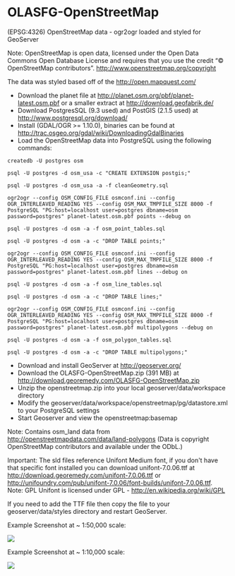 OLASFG-OpenStreetMap
====================

(EPSG:4326) OpenStreetMap data - ogr2ogr loaded and styled for GeoServer

Note: OpenStreetMap is open data, licensed under the Open Data Commons Open Database License and requires that you use the credit “© OpenStreetMap contributors”. http://www.openstreetmap.org/copyright

The data was styled based off of the http://open.mapquest.com/

- Download the planet file at http://planet.osm.org/pbf/planet-latest.osm.pbf or a smaller extract at http://download.geofabrik.de/
- Download PostgresSQL (9.3 used) and PostGIS (2.1.5 used) at http://www.postgresql.org/download/
- Install (GDAL/OGR >= 1.10.0), binaries can be found at http://trac.osgeo.org/gdal/wiki/DownloadingGdalBinaries
- Load the OpenStreetMap data into PostgreSQL using the following commands:

```
createdb -U postgres osm
```
```
psql -U postgres -d osm_usa -c "CREATE EXTENSION postgis;"
```
```
psql -U postgres -d osm_usa -a -f cleanGeometry.sql
```
```
ogr2ogr --config OSM_CONFIG_FILE osmconf.ini --config OGR_INTERLEAVED_READING YES --config OSM_MAX_TMPFILE_SIZE 8000 -f PostgreSQL "PG:host=localhost user=postgres dbname=osm password=postgres" planet-latest.osm.pbf points --debug on
```
```
psql -U postgres -d osm -a -f osm_point_tables.sql
```
```
psql -U postgres -d osm -a -c "DROP TABLE points;"
```
```
ogr2ogr --config OSM_CONFIG_FILE osmconf.ini --config OGR_INTERLEAVED_READING YES --config OSM_MAX_TMPFILE_SIZE 8000 -f PostgreSQL "PG:host=localhost user=postgres dbname=osm password=postgres" planet-latest.osm.pbf lines --debug on
```
```
psql -U postgres -d osm -a -f osm_line_tables.sql
```
```
psql -U postgres -d osm -a -c "DROP TABLE lines;"
```
```
ogr2ogr --config OSM_CONFIG_FILE osmconf.ini --config OGR_INTERLEAVED_READING YES --config OSM_MAX_TMPFILE_SIZE 8000 -f PostgreSQL "PG:host=localhost user=postgres dbname=osm password=postgres" planet-latest.osm.pbf multipolygons --debug on
```
```
psql -U postgres -d osm -a -f osm_polygon_tables.sql
```
```
psql -U postgres -d osm -a -c "DROP TABLE multipolygons;"
```

- Download and install GeoServer at http://geoserver.org/
- Download the OLASFG-OpenStreetMap.zip (391 MB) at http://download.georemedy.com/OLASFG-OpenStreetMap.zip
- Unzip the openstreetmap.zip into your local geoserver/data/workspace directory
- Modify the geoserver/data/workspace/openstreetmap/pg/datastore.xml to your PostgreSQL settings
- Start Geoserver and view the openstreetmap:basemap

Note: Contains osm_land data from http://openstreetmapdata.com/data/land-polygons (Data is copyright OpenStreetMap contributors and available under the ODbL.)

Important: The sld files reference Unifont Medium font, if you don't have that specific font installed you can download unifont-7.0.06.ttf at http://download.georemedy.com/unifont-7.0.06.ttf or http://unifoundry.com/pub/unifont-7.0.06/font-builds/unifont-7.0.06.ttf.
Note: GPL Unifont is licensed under GPL - http://en.wikipedia.org/wiki/GPL

If you need to add the TTF file then copy the file to your geoserver/data/styles directory and restart GeoServer.

Example Screenshot at ~ 1:50,000 scale:

![](http://georemedy.com/wp-content/uploads/2014/09/Example-1.png)

Example Screenshot at ~ 1:10,000 scale:

![](http://georemedy.com/wp-content/uploads/2014/09/Example-2.png)
